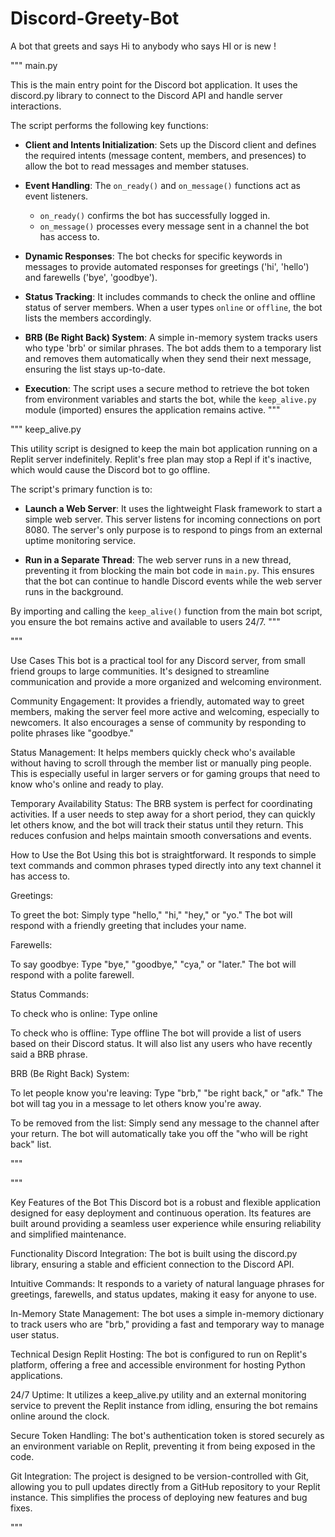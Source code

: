 # Discord-Greety-Bot
A bot that greets and says Hi to anybody who says HI or is new !

"""
main.py

This is the main entry point for the Discord bot application. It uses the
discord.py library to connect to the Discord API and handle server interactions.

The script performs the following key functions:

- **Client and Intents Initialization**: Sets up the Discord client and defines
  the required intents (message content, members, and presences) to allow the
  bot to read messages and member statuses.

- **Event Handling**: The `on_ready()` and `on_message()` functions act as event
  listeners.
    - `on_ready()` confirms the bot has successfully logged in.
    - `on_message()` processes every message sent in a channel the bot has access to.

- **Dynamic Responses**: The bot checks for specific keywords in messages to
  provide automated responses for greetings ('hi', 'hello') and farewells ('bye',
  'goodbye').

- **Status Tracking**: It includes commands to check the online and offline
  status of server members. When a user types `online` or `offline`, the bot
  lists the members accordingly.

- **BRB (Be Right Back) System**: A simple in-memory system tracks users who
  type 'brb' or similar phrases. The bot adds them to a temporary list and
  removes them automatically when they send their next message, ensuring the
  list stays up-to-date.

- **Execution**: The script uses a secure method to retrieve the bot token from
  environment variables and starts the bot, while the `keep_alive.py` module
  (imported) ensures the application remains active.
"""


"""
keep_alive.py

This utility script is designed to keep the main bot application running on a
Replit server indefinitely. Replit's free plan may stop a Repl if it's inactive,
which would cause the Discord bot to go offline.

The script's primary function is to:

- **Launch a Web Server**: It uses the lightweight Flask framework to start a
  simple web server. This server listens for incoming connections on port 8080.
  The server's only purpose is to respond to pings from an external uptime
  monitoring service.

- **Run in a Separate Thread**: The web server runs in a new thread, preventing
  it from blocking the main bot code in `main.py`. This ensures that the bot
  can continue to handle Discord events while the web server runs in the
  background.

By importing and calling the `keep_alive()` function from the main bot script,
you ensure the bot remains active and available to users 24/7.
"""



"""

Use Cases
This bot is a practical tool for any Discord server, from small friend groups to large communities. It's designed to streamline communication and provide a more organized and welcoming environment.

Community Engagement: It provides a friendly, automated way to greet members, making the server feel more active and welcoming, especially to newcomers. It also encourages a sense of community by responding to polite phrases like "goodbye."

Status Management: It helps members quickly check who's available without having to scroll through the member list or manually ping people. This is especially useful in larger servers or for gaming groups that need to know who's online and ready to play.

Temporary Availability Status: The BRB system is perfect for coordinating activities. If a user needs to step away for a short period, they can quickly let others know, and the bot will track their status until they return. This reduces confusion and helps maintain smooth conversations and events.

How to Use the Bot
Using this bot is straightforward. It responds to simple text commands and common phrases typed directly into any text channel it has access to.

Greetings:

To greet the bot: Simply type "hello," "hi," "hey," or "yo." The bot will respond with a friendly greeting that includes your name.

Farewells:

To say goodbye: Type "bye," "goodbye," "cya," or "later." The bot will respond with a polite farewell.

Status Commands:

To check who is online: Type online

To check who is offline: Type offline The bot will provide a list of users based on their Discord status. It will also list any users who have recently said a BRB phrase.

BRB (Be Right Back) System:

To let people know you're leaving: Type "brb," "be right back," or "afk." The bot will tag you in a message to let others know you're away.

To be removed from the list: Simply send any message to the channel after your return. The bot will automatically take you off the "who will be right back" list.

"""


"""

Key Features of the Bot
This Discord bot is a robust and flexible application designed for easy deployment and continuous operation. Its features are built around providing a seamless user experience while ensuring reliability and simplified maintenance.

Functionality
Discord Integration: The bot is built using the discord.py library, ensuring a stable and efficient connection to the Discord API.

Intuitive Commands: It responds to a variety of natural language phrases for greetings, farewells, and status updates, making it easy for anyone to use.

In-Memory State Management: The bot uses a simple in-memory dictionary to track users who are "brb," providing a fast and temporary way to manage user status.

Technical Design
Replit Hosting: The bot is configured to run on Replit's platform, offering a free and accessible environment for hosting Python applications.

24/7 Uptime: It utilizes a keep_alive.py utility and an external monitoring service to prevent the Replit instance from idling, ensuring the bot remains online around the clock.

Secure Token Handling: The bot's authentication token is stored securely as an environment variable on Replit, preventing it from being exposed in the code.

Git Integration: The project is designed to be version-controlled with Git, allowing you to pull updates directly from a GitHub repository to your Replit instance. This simplifies the process of deploying new features and bug fixes.

"""
